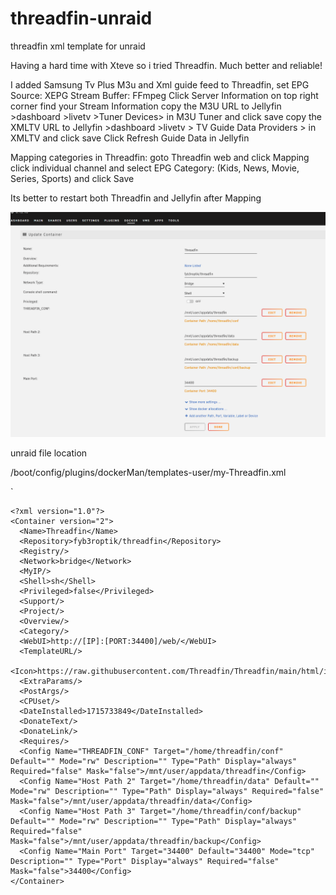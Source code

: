 # threadfin-unraid
threadfin xml template for unraid

Having a hard time with Xteve so i tried Threadfin. Much better and reliable!

I added Samsung Tv Plus M3u and Xml guide feed to Threadfin, 
set 
EPG Source: XEPG
Stream Buffer: FFmpeg
Click Server Information on top right corner find your Stream Information
copy the M3U URL to Jellyfin >dashboard >livetv >Tuner Devices> in M3U Tuner and click save
copy the XMLTV URL to Jellyfin >dashboard >livetv > TV Guide Data Providers > in XMLTV and click save
Click Refresh Guide Data in Jellyfin

Mapping categories in Threadfin:
goto Threadfin web and click Mapping
click individual channel and select EPG Category: (Kids, News, Movie, Series, Sports)  and click Save

Its better to restart both Threadfin and Jellyfin after Mapping

<img src="https://github.com/jjone/threadfin-unraid/blob/main/Snipaste_2024-05-19_11-22-40.png">

unraid file location

/boot/config/plugins/dockerMan/templates-user/my-Threadfin.xml

`
`````
<?xml version="1.0"?>
<Container version="2">
  <Name>Threadfin</Name>
  <Repository>fyb3roptik/threadfin</Repository>
  <Registry/>
  <Network>bridge</Network>
  <MyIP/>
  <Shell>sh</Shell>
  <Privileged>false</Privileged>
  <Support/>
  <Project/>
  <Overview/>
  <Category/>
  <WebUI>http://[IP]:[PORT:34400]/web/</WebUI>
  <TemplateURL/>
  <Icon>https://raw.githubusercontent.com/Threadfin/Threadfin/main/html/img/threadfin.ico</Icon>
  <ExtraParams/>
  <PostArgs/>
  <CPUset/>
  <DateInstalled>1715733849</DateInstalled>
  <DonateText/>
  <DonateLink/>
  <Requires/>
  <Config Name="THREADFIN_CONF" Target="/home/threadfin/conf" Default="" Mode="rw" Description="" Type="Path" Display="always" Required="false" Mask="false">/mnt/user/appdata/threadfin</Config>
  <Config Name="Host Path 2" Target="/home/threadfin/data" Default="" Mode="rw" Description="" Type="Path" Display="always" Required="false" Mask="false">/mnt/user/appdata/threadfin/data</Config>
  <Config Name="Host Path 3" Target="/home/threadfin/conf/backup" Default="" Mode="rw" Description="" Type="Path" Display="always" Required="false" Mask="false">/mnt/user/appdata/threadfin/backup</Config>
  <Config Name="Main Port" Target="34400" Default="34400" Mode="tcp" Description="" Type="Port" Display="always" Required="false" Mask="false">34400</Config>
</Container>


